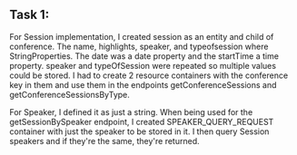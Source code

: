 ## Task 1:
For Session implementation, I created session as an entity and child of conference.
The name, highlights, speaker, and typeofsession where StringProperties.
The date was a date property and the startTime a time property.
speaker and typeOfSession were repeated so multiple values could be stored.
I had to create 2 resource containers with the conference key in them and use
them in the endpoints getConferenceSessions and getConferenceSessionsByType.


For Speaker, I defined it as just a string.
When being used for the getSessionBySpeaker endpoint, I created SPEAKER_QUERY_REQUEST
container with just the speaker to be stored in it. I then query Session speakers 
and if they're the same, they're returned.
